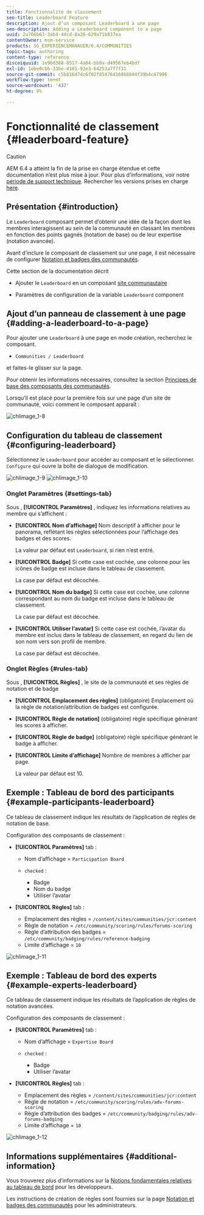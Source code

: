 ```yaml
---
title: Fonctionnalité de classement
seo-title: Leaderboard Feature
description: Ajout d’un composant Leaderboard à une page
seo-description: Adding a Leaderboard component to a page
uuid: 2a766b63-3ab4-44cd-8a26-629a71b837ea
contentOwner: msm-service
products: SG_EXPERIENCEMANAGER/6.4/COMMUNITIES
topic-tags: authoring
content-type: reference
discoiquuid: 1e96d388-8517-4a84-bb0a-d49567eb4bdf
exl-id: 1ebe0cbb-33be-4101-92e3-64253a7f7f31
source-git-commit: c5b816d74c6f02f85476d16868844f39b4c47996
workflow-type: tm+mt
source-wordcount: '437'
ht-degree: 9%

---
```


# Fonctionnalité de classement {#leaderboard-feature}

>[!CAUTION]
>
>AEM 6.4 a atteint la fin de la prise en charge étendue et cette documentation n’est plus mise à jour. Pour plus d’informations, voir notre [période de support technique](https://helpx.adobe.com/fr/support/programs/eol-matrix.html). Rechercher les versions prises en charge [here](https://experienceleague.adobe.com/docs/?lang=fr).

## Présentation {#introduction}

Le `Leaderboard` composant permet d’obtenir une idée de la façon dont les membres interagissent au sein de la communauté en classant les membres en fonction des points gagnés (notation de base) ou de leur expertise (notation avancée).

Avant d’inclure le composant de classement sur une page, il est nécessaire de configurer [Notation et badges des communautés](implementing-scoring.md).

Cette section de la documentation décrit

* Ajouter le `Leaderboard` en un composant [site communautaire](overview.md#community-sites)

* Paramètres de configuration de la variable `Leaderboard` component

## Ajout d’un panneau de classement à une page {#adding-a-leaderboard-to-a-page}

Pour ajouter une `Leaderboard` à une page en mode création, recherchez le composant.

* `Communities / Leaderboard`

et faites-le glisser sur la page.

Pour obtenir les informations nécessaires, consultez la section [Principes de base des composants des communautés](basics.md).

Lorsqu’il est placé pour la première fois sur une page d’un site de communauté, voici comment le composant apparaît :

![chlimage_1-8](assets/chlimage_1-8.png)

## Configuration du tableau de classement {#configuring-leaderboard}

Sélectionnez le `Leaderboard` pour accéder au composant et le sélectionner. `Configure` qui ouvre la boîte de dialogue de modification.

![chlimage_1-9](assets/chlimage_1-9.png) ![chlimage_1-10](assets/chlimage_1-10.png)

### Onglet Paramètres {#settings-tab}

Sous , **[!UICONTROL Paramètres]** , indiquez les informations relatives au membre qui s’affichent :

* **[!UICONTROL Nom d’affichage]**
Nom descriptif à afficher pour le panorama, reflétant les règles sélectionnées pour l’affichage des badges et des scores.

   La valeur par défaut est `Leaderboard`, si rien n’est entré.

* **[!UICONTROL Badge]**
Si cette case est cochée, une colonne pour les icônes de badge est incluse dans le tableau de classement.

   La case par défaut est décochée.

* **[!UICONTROL Nom du badge]**
Si cette case est cochée, une colonne correspondant au nom du badge est incluse dans le tableau de classement.

   La case par défaut est décochée.

* **[!UICONTROL Utiliser l’avatar]**
Si cette case est cochée, l’avatar du membre est inclus dans le tableau de classement, en regard du lien de son nom vers son profil de membre.

   La case par défaut est décochée.

### Onglet Règles {#rules-tab}

Sous , **[!UICONTROL Règles]** , le site de la communauté et ses règles de notation et de badge

* **[!UICONTROL Emplacement des règles]**
(obligatoire) Emplacement où la règle de notation/attribution de badges est configurée.

* **[!UICONTROL Règle de notation]**
(obligatoire) règle spécifique générant les scores à afficher.

* **[!UICONTROL Règle de badge]**
(obligatoire) règle spécifique générant le badge à afficher.

* **[!UICONTROL Limite d’affichage]**
Nombre de membres à afficher par page.

   La valeur par défaut est 10.

## Exemple : Tableau de bord des participants {#example-participants-leaderboard}

Ce tableau de classement indique les résultats de l’application de règles de notation de base.

Configuration des composants de classement :

* **[!UICONTROL Paramètres]** tab :

   * Nom d’affichage = `Participation Board`
   * `checked` :

      * Badge
      * Nom du badge
      * Utiliser l’avatar

* **[!UICONTROL Règles]** tab :

   * Emplacement des règles = `/content/sites/communities/jcr:content`
   * Règle de notation = `/etc/community/scoring/rules/forums-scoring`
   * Règle d’attribution des badges = `/etc/community/badging/rules/reference-badging`
   * Limite d’affichage = `10`

![chlimage_1-11](assets/chlimage_1-11.png)

## Exemple : Tableau de bord des experts {#example-experts-leaderboard}

Ce tableau de classement indique les résultats de l’application de règles de notation avancées.

Configuration des composants de classement :

* **[!UICONTROL Paramètres]** tab :

   * Nom d’affichage = `Expertise Board`
   * `checked` :

      * Badge
      * Utiliser l’avatar

* **[!UICONTROL Règles]** tab :

   * Emplacement des règles = `/content/sites/communities/jcr:content`
   * Règle de notation = `/etc/community/scoring/rules/adv-forums-scoring`
   * Règle d’attribution des badges = `/etc/community/badging/rules/adv-forums-badging`
   * Limite d’affichage = `10`

![chlimage_1-12](assets/chlimage_1-12.png)

## Informations supplémentaires {#additional-information}

Vous trouverez plus d’informations sur la [Notions fondamentales relatives au tableau de bord](leaderboard.md) pour les développeurs.

Les instructions de création de règles sont fournies sur la page [Notation et badges des communautés](implementing-scoring.md) pour les administrateurs.
